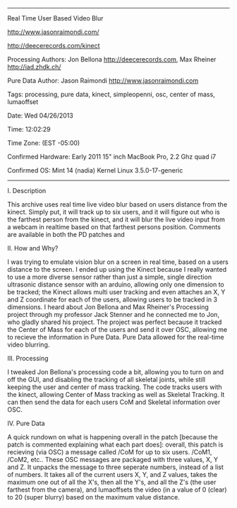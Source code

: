 ****************************************************************************
Real Time User Based Video Blur

http://www.jasonraimondi.com/

http://deecerecords.com/kinect


Processing Authors: Jon Bellona <http://deecerecords.com>, Max Rheiner <http://iad.zhdk.ch/>

Pure Data Author: Jason Raimondi <http://www.jasonraimondi.com>


Tags: processing, pure data, kinect, simpleopenni, osc, center of mass, lumaoffset


Date: Wed 04/26/2013

Time: 12:02:29

Time Zone: (EST -05:00)


Confirmed Hardware: Early 2011 15" inch MacBook Pro, 2.2 Ghz quad i7

Confirmed OS: Mint 14 (nadia) Kernel Linux 3.5.0-17-generic 

****************************************************************************



I. Description

This archive uses real time live video blur based on users distance from the kinect. Simply put, it will track up to six users, and it will figure out who is the farthest person from the kinect, and it will blur the live video input from a webcam in realtime based on that farthest persons position. Comments are available in both the PD patches and 


II. How and Why?

I was trying to emulate vision blur on a screen in real time, based on a users distance to the screen. I ended up using the Kinect because I really wanted to use a more diverse sensor rather than just a simple, single direction ultrasonic distance sensor with an arduino, allowing only one dimension to be tracked; the Kinect allows multi user tracking and even attaches an X, Y and Z coordinate for each of the users, allowing users to be tracked in 3 dimensions. I heard about Jon Bellona and Max Rheiner's Processing project through my professor Jack Stenner and he connected me to Jon, who gladly shared his project. The project was perfect because it tracked the Center of Mass for each of the users and send it over OSC, allowing me to recieve the information in Pure Data. Pure Data allowed for the real-time video blurring. 


III. Processing

I tweaked Jon Bellona's processing code a bit, allowing you to turn on and off the GUI, and disabling the tracking of all skeletal joints, while still keeping the user and center of mass tracking. The code tracks users with the kinect, allowing Center of Mass tracking as well as Skeletal Tracking. It can then send the data for each users CoM and Skeletal information over OSC.


IV. Pure Data

A quick rundown on what is happening overall in the patch [because the patch is commented explaining what each part does]: overall, this patch is recieving (via OSC) a message called /CoM for up to six users. /CoM1, /CoM2, etc.. These OSC messages are packaged with three values, X, Y and Z. It unpacks the message to three seperate numbers, instead of a list of numbers. It takes all of the current users X, Y, and Z values, takes the maximum one out of all the X's, then all the Y's, and all the Z's (the user farthest from the camera), and lumaoffsets the video (in a value of 0 (clear) to 20 (super blurry) based on the maximum value distance. 






